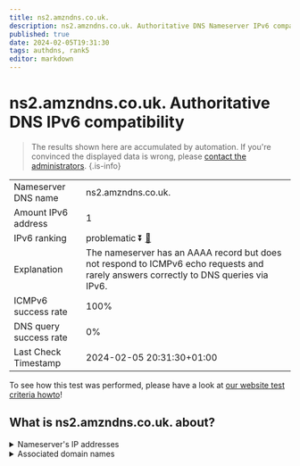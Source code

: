 ```yaml
---
title: ns2.amzndns.co.uk.
description: ns2.amzndns.co.uk. Authoritative DNS Nameserver IPv6 compatibility
published: true
date: 2024-02-05T19:31:30
tags: authdns, rank5
editor: markdown
---
```


# ns2.amzndns.co.uk. Authoritative DNS IPv6 compatibility

> The results shown here are accumulated by automation. If you're convinced the displayed data is wrong, please [contact the administrators](/howto/chat). 
{.is-info}




|   |   |
| - | - |
| Nameserver DNS name | ns2.amzndns.co.uk.
| Amount IPv6 address | 1
| IPv6 ranking | problematic :arrow_double_down: [🔗](/howto/ranking) |
| Explanation | The nameserver has an AAAA record but does not respond to ICMPv6 echo requests and rarely answers correctly to DNS queries via IPv6. |
| ICMPv6 success rate | 100%|
| DNS query success rate | 0% |
| Last Check Timestamp | 2024-02-05 20:31:30+01:00 |

To see how this test was performed, please have a look at [our website test criteria howto](/howto/testcriteria/authdns)!


## What is ns2.amzndns.co.uk. about?




<details>
<summary>Nameserver's IP addresses</summary>

2610:a1:32d1::53

</details>



<details>
<summary>Associated domain names</summary>

www.amazon.co.uk

www.imdb.com

music.amazon.com

</details>
